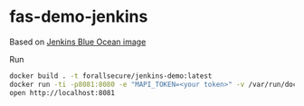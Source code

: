 # fas-demo-jenkins #

Based on [Jenkins Blue Ocean image](https://hub.docker.com/r/jenkinsci/blueocean/tags/)

Run
```sh
docker build . -t forallsecure/jenkins-demo:latest
docker run -ti -p8081:8080 -e "MAPI_TOKEN=<your token>" -v /var/run/docker.sock:/var/run/docker.sock forallsecure/jenkins-demo:latest
open http://localhost:8081
```
